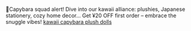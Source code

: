 🦝Capybara squad alert! Dive into our kawaii alliance: plushies, Japanese stationery, cozy home decor… Get ¥20 OFF first order – embrace the snuggle vibes!  <a href="https://thekawaiipark.com/collections/plush-dolls">kawaii capybara plush dolls </a>
